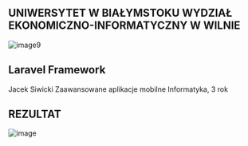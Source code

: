 ## UNIWERSYTET W BIAŁYMSTOKU WYDZIAŁ EKONOMICZNO-INFORMATYCZNY W WILNIE

![image9](https://user-images.githubusercontent.com/73848036/207836787-b9017f7f-5cd2-4778-af7a-ed73cd77b29e.png)

## Laravel Framework

Jacek Siwicki
Zaawansowane aplikacje mobilne
Informatyka, 3 rok

## REZULTAT
![image](https://user-images.githubusercontent.com/73848036/215806402-d1db0a7b-1d4b-4054-bc0d-e62779893da5.png)
